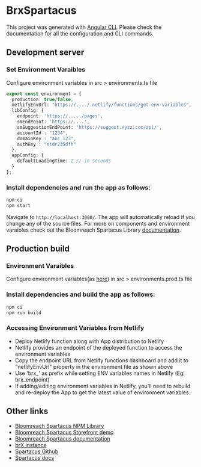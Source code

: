 # BrxSpartacus

This project was generated with [Angular CLI](https://github.com/angular/angular-cli). Please check the documentation
for all the configuration and CLI commands.

## Development server

### Set Environment Varaibles
Configure environment variables in src > environments.ts file
```typescript
export const environment = {
  production: true/false,
  netlifyEnvUrl: "https://..../.netlify/functions/get-env-variables",
  libConfig: {
    endpoint: 'https://...../pages',
    smEndPoint: 'https://....',
    smSuggestionEndPoint: 'https://suggest.xyzz.com/api/',
    accountId : "1234",
    domainKey : "abc_123",
    authKey : "etdr235dfh"
  },
  appConfig: {
    defaultLoadingTime: 2 // in seconds
  }
};
```
    
### Install dependencies and run the app as follows:

```bash
npm ci
npm start
```
Navigate to `http://localhost:3000/`. The app will automatically reload if you change
any of the source files.
For more on components and environment varaibles check out the Bloomreach Spartacus Library [documentation](https://www.npmjs.com/package/@bloomreach/brx-spartacus-library).

## Production build

### Environment Varaibles
Configure environment variables(as [here](#set-environment-variables)) in src > environments.prod.ts file 
### Install dependencies and build the app as follows:

```bash
npm ci
npm run build
```
### Accessing Environment Variables from Netlify
- Deploy Netlify function along with App distribution to Netlify
- Netlify provides an endpoint of the deployed function to access the environment variables
- Copy the endpoint URL from Netlify functions dashboard and add it to "netlifyEnvUrl" property in the environment file as shown above
- Use 'brx_' as prefix while setting ENV variables names in Netlify (Eg: brx_endpoint)
- If adding/editing environment variables in Netlify, you'll need to rebuild and re-deploy the App to get the latest value of environment variables
## Other links
* [Bloomreach Spartacus NPM Library](https://www.npmjs.com/package/@bloomreach/brx-spartacus-library)
* [Bloomreach Spartacus Storefront demo](https://brx-spartacus-latest.netlify.app/)
* [Bloomreach Spartacus documentation](https://documentation.bloomreach.com/content/docs/sap-spartacus)
* [brX instance](https://spartacus-sandbox.bloomreach.io/cms/?0)
* [Spartacus Github](https://github.com/SAP/spartacus)
* [Spartacus docs](https://sap.github.io/spartacus-docs)
